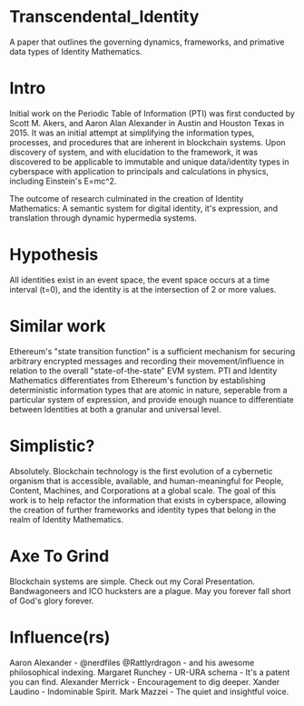 # Transcendental_Identity
A paper that outlines the governing dynamics, frameworks, and primative data types of Identity Mathematics.

# Intro
Initial work on the Periodic Table of Information (PTI) was first conducted by Scott M. Akers, and Aaron Alan Alexander in Austin and Houston Texas in 2015.  It was an initial attempt at simplifying the information types, processes, and procedures that are inherent in blockchain systems.  Upon discovery of system, and with elucidation to the framework, it was discovered to be applicable to immutable and unique data/identity types in cyberspace with application to principals and calculations in physics, including Einstein's E=mc^2.

The outcome of research culminated in the creation of Identity Mathematics: A semantic system for digital identity, it's expression, and translation through dynamic hypermedia systems.

# Hypothesis
All identities exist in an event space, the event space occurs at a time interval (t=0), and the identity is at the intersection of 2 or more values.  

# Similar work
Ethereum's "state transition function" is a sufficient mechanism for securing arbitrary encrypted messages and recording their movement/influence in relation to the overall "state-of-the-state" EVM system.  PTI and Identity Mathematics differentiates from Ethereum's function by establishing deterministic information types that are atomic in nature, seperable from a particular system of expression, and provide enough nuance to differentiate between Identities at both a granular and universal level.

# Simplistic?
Absolutely.  Blockchain technology is the first evolution of a cybernetic organism that is accessible, available, and human-meaningful for People, Content, Machines, and Corporations at a global scale. The goal of this work is to help refactor the information that exists in cyberspace, allowing the creation of further frameworks and identity types that belong in the realm of Identity Mathematics.

# Axe To Grind
Blockchain systems are simple.  Check out my Coral Presentation.
Bandwagoneers and ICO hucksters are a plague.  May you forever fall short of God's glory forever.

# Influence(rs)
Aaron Alexander - @nerdfiles @Rattlyrdragon - and his awesome philosophical indexing.
Margaret Runchey - UR-URA schema - It's a patent you can find.
Alexander Merrick - Encouragement to dig deeper.
Xander Laudino - Indominable Spirit.
Mark Mazzei - The quiet and insightful voice. 
